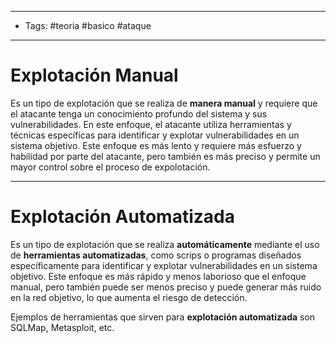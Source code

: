 ---- 
- Tags: #teoria #basico #ataque 
----

# Explotación Manual 

Es un tipo de explotación que se realiza de **manera manual** y requiere que el atacante tenga un conocimiento profundo del sistema y sus vulnerabilidades. En este enfoque, el atacante utiliza herramientas y técnicas específicas para identificar y explotar vulnerabilidades en un sistema objetivo. Este enfoque es más lento y requiere más esfuerzo y habilidad por parte del atacante, pero también es más preciso y permite un mayor control sobre el proceso de expolotación. 

---

# Explotación Automatizada 

Es un tipo de explotación que se realiza **automáticamente** mediante el uso de **herramientas automatizadas**, como scrips o programas diseñados específicamente para identificar y explotar vulnerabilidades en un sistema objetivo. Este enfoque es más rápido y menos laborioso que el enfoque manual, pero también puede ser menos preciso y puede generar más ruido en la red objetivo, lo que aumenta el riesgo de detección.  

Ejemplos de herramientas que sirven para **explotación automatizada** son SQLMap, Metasploit, etc.

